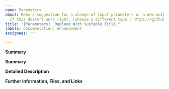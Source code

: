 ```yaml
---
name: Parameters
about: Make a suggestion for a change of input parameters or a new output to deepmd-kit.
  If this doesn’t work right, [choose a different type]( https://github.com/deepmodeling/deepmd-kit/issues/new/choose).
title: "[Parameters] _Replace With Suitable Title_"
labels: documentation, enhancement
assignees: ''

---
```


**Summary**

<!--Please provide a clear and concise description of what your request is.-->

**Summary**

<!--Please provide a brief and concise description of the suggested feature or change-->

**Detailed Description**

<!--Please explain how you would like to see deepmd-kit enhanced. Specify your material system, and exactly what behaviors or properties you are looking for, or what specific problems this will solve. If possible, provide references to relevant background information like publications or web pages, and whether you are planning to implement the enhancement yourself or would like to participate in the implementation.-->

**Further Information, Files, and Links**

<!--Put any additional information here, attach relevant text or image files and URLs to external sites, e.g. relevant publications-->
